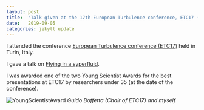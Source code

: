 ```yaml
---
layout: post
title:  "Talk given at the 17th European Turbulence conference, ETC17 (Turin, Italy) - Young Scientist Award"
date:   2019-09-05
categories: jekyll update
---
```


I attended the conference [European Turbulence conference (ETC17)](http://www.etc17.it) held in Turin, Italy. 

I gave a talk on [Flying in a syperfluid](../../../../../static/slides/190905_Torino.pdf).

I was awarded one of the two Young Scientist Awards for the best presentations at ETC17 by researchers under 35 (at the date of the conference).

![](../../../../../static/posts/IMG_3894.JPG "YoungScientistAward")
_Guido Boffetta (Chair of ETC17) and myself_